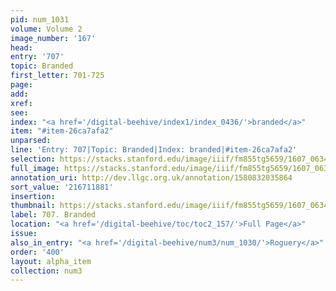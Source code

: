 ```yaml
---
pid: num_1031
volume: Volume 2
image_number: '167'
head:
entry: '707'
topic: Branded
first_letter: 701-725
page:
add:
xref:
see:
index: "<a href='/digital-beehive/index1/index_0436/'>branded</a>"
item: "#item-26ca7afa2"
unparsed:
line: 'Entry: 707|Topic: Branded|Index: branded|#item-26ca7afa2'
selection: https://stacks.stanford.edu/image/iiif/fm855tg5659/1607_0634/377,1881,2883,165/full/0/default.jpg
full_image: https://stacks.stanford.edu/image/iiif/fm855tg5659/1607_0634/full/full/0/default.jpg
annotation_uri: http://dev.llgc.org.uk/annotation/1580832035864
sort_value: '216711881'
insertion:
thumbnail: https://stacks.stanford.edu/image/iiif/fm855tg5659/1607_0634/377,1881,600,180/250,/0/default.jpg
label: 707. Branded
location: "<a href='/digital-beehive/toc/toc2_157/'>Full Page</a>"
issue:
also_in_entry: "<a href='/digital-beehive/num3/num_1030/'>Roguery</a>"
order: '400'
layout: alpha_item
collection: num3
---
```

